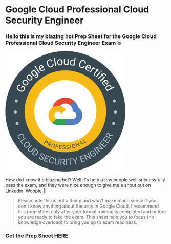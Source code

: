 # Google Cloud Professional Cloud Security Engineer

### Hello this is my blazing hot Prep Sheet for the Google Cloud Professional Cloud Security Engineer Exam :boom:

![GCP Sec](images/GCpsec.png)


How do I know it's blazing hot? Well it's help a few people well successfully pass the exam, and they were nice enough to give me a shout out on [Linkedin](https://www.linkedin.com/in/ammett/). Woopie :clap:
&nbsp;
&nbsp;

> Please note this is not a dump and won't make much sense if you don't know anything about Security in Google Cloud. I recommend this prep sheet only after your formal training is completed and before you are ready to take the exam. This sheet help you to focus (no knowledge overload) to bring you up to exam readiness.


### Get the Prep Sheet [HERE](https://drive.google.com/file/d/1nik97BgPUuFPx1Os9zEGu2fLnmsXbVfH/view)
